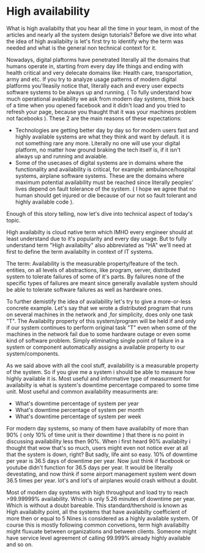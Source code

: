 # High availability
What is high availabilty that you hear all the time in your team, in most of the articles and nearly all the system design tutorials?
Before we dive into what the idea of high availabilty is let's first try to identify why the term was needed and what is the general non technical
context for it.

Nowadays, digital plaftorms have penetrated literally all the domains that humans operate in, starting from every day life things and ending with
health critical and very delecate domains like: Health care, transportation, army and etc. 
If you try to analyze usage patterns of modern digital platforms you'lleasily notice that, literally each and every user expects software systems to be
always up and running. ( To fully understand how much operational availability we ask from modern day systems, think back of a time when you opened facebook 
and it didn't load and you tried to refresh your page, because you thaught that it was your machines problem not facebooks ).
These 2 are the main reasons of these expectations:
- Technologies are getting better day by day so for modern users fast and highly available systems are what they think and want by default. it is not
something rare any more. Literally no one will use your digital platform, no matter how ground braking the tech itself is, if it isn't always up and running and avaiable.
- Some of the usecases of digital systems are in domains where the functionality and availability is critical, for example: ambulance/hospital systems, airplane software systems.
These are the domains where maximum potential availability must be reached since literally peoples' lives depend on fault tolerance of the system. ( I hope we agree that no human
should get injured or die because of our not so fault tolerant and highly available code ). 

Enough of this story telling, now let's dive into technical aspect of today's topic.

High availabilty is cloud native term which IMHO every engineer should at least understand due to it's popularity and every day usage.
But to fully understand term "High availabilty" also abbreviated as "HA" we'll need at first to define the term availabilty in context of IT systems.

The term: Availability is the measurable property/feature of the tech. entities, on all levels of abstractions, like program, server, distributed system to tolerate
failures of some of it's parts. By failures none of the specific types of failures are meant since generally available system should be able to tolerate 
software failures as well as hardware ones.

To further demistify the idea of availability let's try to give a more-or-less concrete example. Let's say that we wrote a distributed program that runs on 
several machines in the network and ,for simplicity, does only one task "T". 
The Availabilty property of this system/program will be held if and only if our system continues to perform original task "T" even when some of the machines in the
network fail due to some hardware outage or even some kind of software problem. Simply eliminating single point of failure in a system or component automatically
assigns a available property to our system/components.

As we said above with all the cool stuff, availability is a measurable property of the system. So if you give me a system i should be able to measure how highly available it is.
Most useful and informative type of measurment for availabilty is what is system's downtime percentage compared to some time unit.
Most useful and common availability measurments are:
- What's downtime percentage of system per year
- What's downtime percentage of system per month
- What's downtime percentage of system per week

For modern day systems, so many of them have availabilty of more than 90% ( only 10% of time unit is their downtime ) that there is no point in discussing availability less
then 90%.
When i first heard 90% availabilty i thought that wow that's so much, users might even not notice ever at all that the system is down, right?
But sadly, life aint so easy. 10% of downtime per year is 36.5 days of downtime per year. Now just think if facebook or youtube didn't function for 36.5 days per year.
It would be literally devestating, and now think if some airport management system went down 36.5 times per year. lot's and lot's of airplanes would crash without a doubt.

Most of modern day systems with high throughput and load try to reach >99.99999% availability. Which is only 5.26 minutes of downtime per year. Which is without a doubt
bareable. This standard/thershold is known as High availabilty point, all the systems that have availabilty coefficient of more then or equal to 5 Nines is considered
as a highly available system. 
Of course this is mostly following common convetions, term high availabilty might fluxuate between organizations and between clients. Someone might have service level agreement
of calling 99.999% already highly available and so on.

